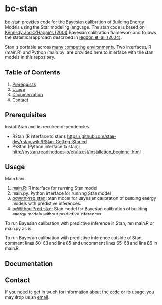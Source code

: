 # bc-stan

bc-stan provides code for the Bayesian calibration of Building Energy Models using the Stan modeling language. The stan code is based on [Kennedy and O'Hagan's (2001)](http://onlinelibrary.wiley.com/doi/10.1111/1467-9868.00294/abstract) Bayesian calibration framework and follows the statistical approach described in [Higdon et. al. (2004)](http://epubs.siam.org/doi/abs/10.1137/S1064827503426693).

Stan is portable across [many computing environments](http://mc-stan.org/users/interfaces/). Two interfaces, R ([main.R](https://github.com/adChong/bc-stan/blob/master/src/main.R)) and Python (main.py) are provided here to interface with the stan models in this repository.

## Table of Contents

1. [Prerequisits](#Prerequisites)
2. [Usage](#Usage)
3. [Documentation](#Documentation)
4. [Contact](#Contact)

## Prerequisites

Install Stan and its required dependencies.
* RStan (R interface to stan): https://github.com/stan-dev/rstan/wiki/RStan-Getting-Started
* PyStan (Python interface to stan): http://pystan.readthedocs.io/en/latest/installation_beginner.html

## Usage

Main files
1. [main.R](https://github.com/adChong/bc-stan/blob/master/src/main.R): R interface for running Stan model
2. main.py: Python interface for running Stan model
3. [bcWithPred.stan](https://github.com/adChong/bc-stan/blob/master/src/bcWithPred.R): Stan model for Bayesian calibration of building energy models with predictive inferences.
4. [bcWithoutPred.stan](https://github.com/adChong/bc-stan/blob/master/src/bcWithoutPred.R): Stan model for Bayesian calibration of building energy models without predictive inferences.

To run Bayesian calibration with predictive inference in Stan, run main.R or main.py as is.

To run Bayesian calibration with predictive inference outside of Stan, comment lines 60-63 and line 85 and uncomment lines 65-68 and line 86 in main.R.

## Documentation

## Contact

If you need to get in touch for information about the code or its usage, you may drop us an [email](mailto:bdgczma@nus.edu.sg).






